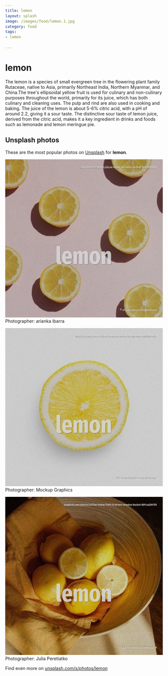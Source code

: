 ```yaml
---
title: lemon
layout: splash
image: /images/food/lemon.1.jpg
category: food
tags:
- lemon

---
```

# lemon

The lemon  is a species of small evergreen tree in the flowering plant family Rutaceae, native to  Asia, primarily Northeast India, Northern Myanmar, and China.The tree's ellipsoidal yellow fruit is  used for culinary and non-culinary purposes throughout the world, primarily for its juice, which  has both culinary and cleaning uses. The pulp and rind are also used in cooking and baking. The juice of the lemon is about 5-6% citric acid, with a pH of around 2.2, giving it a sour taste. The distinctive sour taste of lemon juice, derived from the citric acid, makes it a key ingredient  in drinks and foods such as lemonade and lemon meringue pie.  

 
## Unsplash photos
These are the most popular photos on [Unsplash](https://unsplash.com) for **lemon**.
 
![lemon](/images/food/lemon.1.jpg)
Photographer:  arianka ibarra
 
![lemon](/images/food/lemon.2.jpg)
Photographer:  Mockup Graphics
 
![lemon](/images/food/lemon.3.jpg)
Photographer:  Julia Peretiatko
 
Find even more on [unsplash.com/s/photos/lemon](https://unsplash.com/s/photos/lemon)
 
